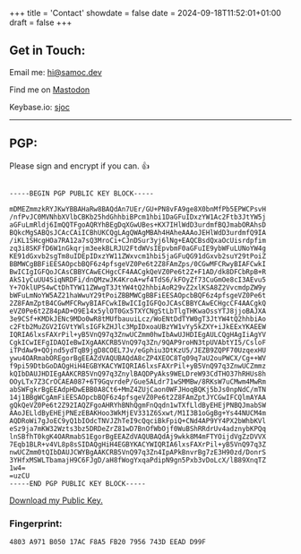 +++
title = 'Contact'
showdate = false
date = 2024-09-18T11:52:01+01:00
draft = false
+++
## Get in Touch:

 Email me: [hi@samoc.dev](mailto:hi@samoc.dev)

 Find me on <a rel="me" href="https://fosstodon.org/@ChanOfRed">Mastodon</a>

 Keybase.io: [sjoc](https://keybase.io/sjoc)

 

---

## PGP:

Please sign and encrypt if you can. :thumbsup:


```pgp

-----BEGIN PGP PUBLIC KEY BLOCK-----

mDMEZmmzkRYJKwYBBAHaRw8BAQdAn7UEr/GU+PN8vFA9ge8X0bnMfPb5EPWCPsvH
/nfPvJC0MVNhbXVlbCBKb25hdGhhbiBPcm1hbi1DaGFuIDxzYW1Ac2Ftb3JtYW5j
aGFuLmRldj6ImQQTFgoAQRYhBEgDqXGwUBes+KX7IHlWdD3urdmfBQJmabORAhsD
BQkcMgSABQsJCAcCAiICBhUKCQgLAgQWAgMBAh4HAheAAAoJEHlWdD3urdmfQ9IA
/iKL1SHcgHOa7RA12a7sQ3MroCi+CJnDSur3yj6lNg+EAQCBsdQxaOcUisrdpfim
zq3i8SKFfD6W1nGkqrjm3eekBLRJU2FtdWVsIEpvbmF0aGFuIE9ybWFuLUNoYW4g
KE91dGxvb2sgTm8uIDEpIDxzYW11ZWxvcm1hbi5jaGFuQG91dGxvb2suY29tPoiZ
BBMWCgBBFiEESAOpcbBQF6z4pfsgeVZ0Pe6t2Z8FAmZps/0CGwMFCRwyBIAFCwkI
BwICIgIGFQoJCAsCBBYCAwECHgcCF4AACgkQeVZ0Pe6t2Z+F1AD/dk8DFCbRpB+R
AkS1yCuUU4SiqNRDFi/dnQMzwJK4KroA+wf4TdS6/kFOyZf73CuGmOe8cI3AEvu5
Y+7OklUPS4wCtDhTYW11ZWwgT3JtYW4tQ2hhbiAoR29vZ2xlKSA8Z2VvcmdpZW9y
bWFuLmNoYW5AZ21haWwuY29tPoiZBBMWCgBBFiEESAOpcbBQF6z4pfsgeVZ0Pe6t
2Z8FAmZptB4CGwMFCRwyBIAFCwkIBwICIgIGFQoJCAsCBBYCAwECHgcCF4AACgkQ
eVZ0Pe6t2Z84pAD+O9E14x5ylOT0Gx5TXYCNgStLbTlgTHKwaOssYTJ8jjoBAJXA
3e9CSf+KMDkJENc9MDo0wR8tMUfbauuiLcz/WoENtDdTYW0gT3JtYW4tQ2hhbiAo
c2Ftb2MuZGV2IGVtYWlsIGFkZHJlc3MpIDxoaUBzYW1vYy5kZXY+iJkEExYKAEEW
IQRIA6lxsFAXrPil+yB5VnQ97q3ZnwUCZmm0hwIbAwUJHDIEgAULCQgHAgIiAgYV
CgkICwIEFgIDAQIeBwIXgAAKCRB5VnQ97q3Zn/9QAP9roHN3tpUVAbtYI5/CsloF
iTPdAw9+QOjnd5ydTqB9jgD8COEL7Jv/eGphiu3DtKzU5/JEZB9ZQPF70UzqexHU
ywu4OARmabOREgorBgEEAZdVAQUBAQdA8cZP4XEOC8Tq09q7aU2ouPWCX/Cg++WV
f9pi59DtbGoDAQgHiH4EGBYKACYWIQRIA6lxsFAXrPil+yB5VnQ97q3ZnwUCZmmz
kQIbDAUJHDIEgAAKCRB5VnQ97q3ZnylBAQDPyAks9WELDreW93CdTHO37hRHUs8h
OOyLTx7Z3CrOCAEA087+6T9GqvrdeP/Gue5ALdr71wSMMBw/8RKsW7uCMwm4MwRm
abSWFgkrBgEEAdpHDwEBB0A8Ct6+MmZ4ZUjCaon0WFJHoqBQKj5bJs0npNdC/mTN
14j1BBgWCgAmFiEESAOpcbBQF6z4pfsgeVZ0Pe6t2Z8FAmZptJYCGwIFCQlmAYAA
gQkQeVZ0Pe6t2Z92IAQZFgoAHRYhBNhQgmFnQqdn1wTXfLldByEHEjPNBQJmabSW
AAoJELldByEHEjPNEzEBAKHoo3WkMjEV331Z6Sxwt/M1I3B1oGgBg+Ys44NUCM4m
AQDRoWi7gJoEC9yQ1bIOdcTNVJZhTeI9cQqciBkFpiQ+CNd4AP9YY4PX2bWhbKVl
eSz9ja7mKW32Wzts3bz5DRDeZrZ81wD7BnOfWbOjf0WuBShRRdrUv4adznybKPQq
lnSBfhT0kgK4OARmabS1EgorBgEEAZdVAQUBAQdAj9wkk8M4mFTYOijdVgZzDVVX
7Eqb1BLR+v4VL8p8sSIDAQgHiH4EGBYKACYWIQRIA6lxsFAXrPil+yB5VnQ97q3Z
nwUCZmm0tQIbDAUJCWYBgAAKCRB5VnQ97q3Zn4IpAPkBnvrBg7zE3H90zd/DonrS
3YHfxMSWLTbamajH9C6FJgD/aH8fWogYxqaPdipN9gn5Pxb3vDoLcX/lB89XnqTZ
1w4=
=uzCU
-----END PGP PUBLIC KEY BLOCK-----
```

[Download my Public Key.](https://suphotos.samoc.dev/pgp7956743DEEADD99F.pub)

### Fingerprint:

`4803 A971 B050 17AC F8A5 FB20 7956 743D EEAD D99F`